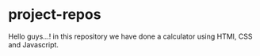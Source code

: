 # project-repos

Hello guys...!
in this repository we have done a calculator using HTMl, CSS and Javascript.